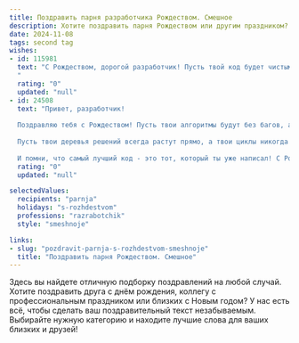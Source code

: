 ```yaml
---
title: Поздравить парня разработчика Рождеством. Смешное
description: Хотите поздравить парня Рождеством или другим праздником? Наш ИИ создаст незабываемое поздравление, а вы обязательно выделитесь среди других.  
date: 2024-11-08
tags: second tag
wishes:
- id: 115981
  text: "С Рождеством, дорогой разработчик! Пусть твой код будет чистым, как снежинки, а баги — редкими, как белые вороны на тропическом пляже. Желаю тебе в Новом году столько же радости, сколько строк кода ты можешь написать за один вечер (ну, почти столько же!).  Пусть все твои дедлайны сдаются вовремя, а боссы не требуют внеплановых релизов на Рождество!  С праздником!
  "
  rating: "0"
  updated: "null"
- id: 24508
  text: "Привет, разработчик!
  
  Поздравляю тебя с Рождеством! Пусть твои алгоритмы будут без багов, а код - без багов! Пусть твои функции всегда возвращают успешные результаты, а твои merge requests всегда принимаются без комментариев!
  
  Пусть твои деревья решений всегда растут прямо, а твои циклы никогда не зацикливаются! Пусть твои константы всегда стабильны, а твои переменные всегда изменчивы в нужную сторону!
  
  И помни, что самый лучший код - это тот, который ты уже написал! С Рождеством!"
  rating: "0"
  updated: "null"

selectedValues:
  recipients: "parnja"
  holidays: "s-rozhdestvom"
  professions: "razrabotchik"
  style: "smeshnoje"

links:
- slug: "pozdravit-parnja-s-rozhdestvom-smeshnoje"
  title: "Поздравить парня Рождеством. Смешное"
---
```


Здесь вы найдете отличную подборку поздравлений на любой случай.
Хотите поздравить друга с днём рождения, коллегу с профессиональным праздником или близких с Новым годом? У нас есть всё, чтобы сделать ваш поздравительный текст незабываемым. Выбирайте нужную категорию и находите лучшие слова для ваших близких и друзей!
